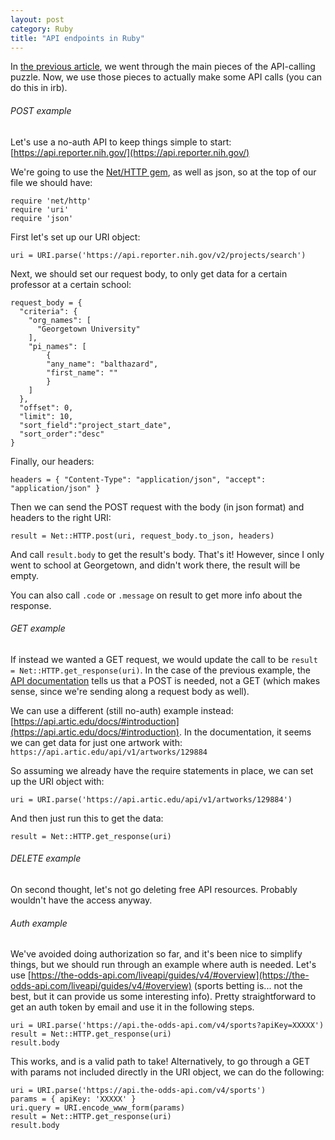 ```yaml
---
layout: post
category: Ruby
title: "API endpoints in Ruby"
---
```


In [the previous article](https://balthazard.dev/fundamentals/2024/06/26/API-endpoints/), we went through the main pieces of the API-calling puzzle. Now, we use those pieces to actually make some API calls (you can do this in irb).

###### POST example
Let's use a no-auth API to keep things simple to start: [https://api.reporter.nih.gov/](https://api.reporter.nih.gov/)

We're going to use the [Net/HTTP gem](https://docs.ruby-lang.org/en/3.0/Net/HTTP.html), as well as json, so at the top of our file we should have:
```
require 'net/http'
require 'uri'
require 'json'
```

First let's set up our URI object:
```
uri = URI.parse('https://api.reporter.nih.gov/v2/projects/search')
```
Next, we should set our request body, to only get data for a certain professor at a certain school:
```
request_body = {
  "criteria": {
    "org_names": [
      "Georgetown University"
    ],
    "pi_names": [
        {
        "any_name": "balthazard",
        "first_name": ""
        }
    ]
  },
  "offset": 0,
  "limit": 10,
  "sort_field":"project_start_date",
  "sort_order":"desc"
}
```
Finally, our headers:
```
headers = { "Content-Type": "application/json", "accept": "application/json" }
```
Then we can send the POST request with the body (in json format) and headers to the right URI:
```
result = Net::HTTP.post(uri, request_body.to_json, headers)
```
And call `result.body` to get the result's body. That's it! However, since I only went to school at Georgetown, and didn't work there, the result will be empty.

You can also call `.code` or `.message` on result to get more info about the response.

###### GET example

If instead we wanted a GET request, we would update the call to be `result = Net::HTTP.get_response(uri)`. In the case of the previous example, the [API documentation](https://api.reporter.nih.gov/) tells us that a POST is needed, not a GET (which makes sense, since we're sending along a request body as well).

We can use a different (still no-auth) example instead: [https://api.artic.edu/docs/#introduction](https://api.artic.edu/docs/#introduction). In the documentation, it seems we can get data for just one artwork with: `https://api.artic.edu/api/v1/artworks/129884`

So assuming we already have the require statements in place, we can set up the URI object with:
```
uri = URI.parse('https://api.artic.edu/api/v1/artworks/129884')
```
And then just run this to get the data:
```
result = Net::HTTP.get_response(uri)
```

###### DELETE example

On second thought, let's not go deleting free API resources. Probably wouldn't have the access anyway.

###### Auth example

We've avoided doing authorization so far, and it's been nice to simplify things, but we should run through an example where auth is needed. Let's use [https://the-odds-api.com/liveapi/guides/v4/#overview](https://the-odds-api.com/liveapi/guides/v4/#overview) (sports betting is... not the best, but it can provide us some interesting info). Pretty straightforward to get an auth token by email and use it in the following steps.
```
uri = URI.parse('https://api.the-odds-api.com/v4/sports?apiKey=XXXXX')
result = Net::HTTP.get_response(uri)
result.body
```
This works, and is a valid path to take! Alternatively, to go through a GET with params not included directly in the URI object, we can do the following:
```
uri = URI.parse('https://api.the-odds-api.com/v4/sports')
params = { apiKey: 'XXXXX' }
uri.query = URI.encode_www_form(params)
result = Net::HTTP.get_response(uri)
result.body
```
